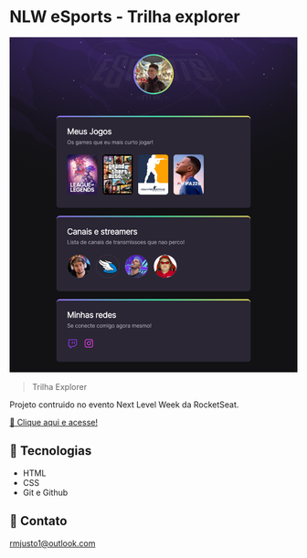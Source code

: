 # NLW eSports - Trilha explorer

![preview](./.github/preview-nlw-esports-explorer.png)

> Trilha Explorer

Projeto contruido no evento Next Level Week da RocketSeat.


[🔗 Clique aqui e acesse!](http://ronimachaddo.github.io/nlw-esports-explorer)

## 🚀 Tecnologias
- HTML
- CSS
- Git e Github
    
## 📧 Contato
rmjusto1@outlook.com  
